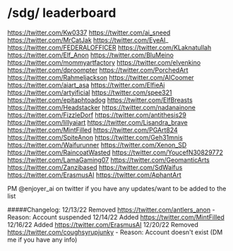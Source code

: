 # /sdg/ leaderboard

https://twitter.com/Kw0337
https://twitter.com/ai_sneed
https://twitter.com/MrCatJak
https://twitter.com/EyeAI_
https://twitter.com/FEDERALOFFICER
https://twitter.com/KLaknatullah
https://twitter.com/Elf_Anon
https://twitter.com/BluMeino
https://twitter.com/mommyartfactory
https://twitter.com/elvenkino
https://twitter.com/dproompter
https://twitter.com/PorchedArt
https://twitter.com/Rahmeljackson
https://twitter.com/AICoomer
https://twitter.com/aiart_asa
https://twitter.com/ElfieAi
https://twitter.com/artyificial
https://twitter.com/spee321
https://twitter.com/epitaphtoadog
https://twitter.com/ElfBreasts
https://twitter.com/Headstacker
https://twitter.com/nadanainone
https://twitter.com/FizzleDorf
https://twitter.com/antithesis29
https://twitter.com/lillyaiart
https://twitter.com/Lisandra_brave
https://twitter.com/MintFilled
https://twitter.com/PGArt824
https://twitter.com/SpiteAnon
https://twitter.com/Geh31mnis
https://twitter.com/Waifurunner
https://twitter.com/Xenon_SD
https://twitter.com/RaincoatWasted
https://twitter.com/YoucefN30829772
https://twitter.com/LamaGaming07
https://twitter.com/GeomanticArts
https://twitter.com/Zanzibased
https://twitter.com/SdWaifus
https://twitter.com/ErasmusAI
https://twitter.com/AphantArt

PM @enjoyer_ai on twitter if you have any updates/want to be added to the list

#####Changelog:
12/13/22 Removed https://twitter.com/antlers_anon - Reason: Account suspended
12/14/22 Added https://twitter.com/MintFilled
12/16/22 Added https://twitter.com/ErasmusAI
12/20/22 Removed https://twitter.com/coughsyrupjunky - Reason: Account doesn't exist (DM me if you have any info)
